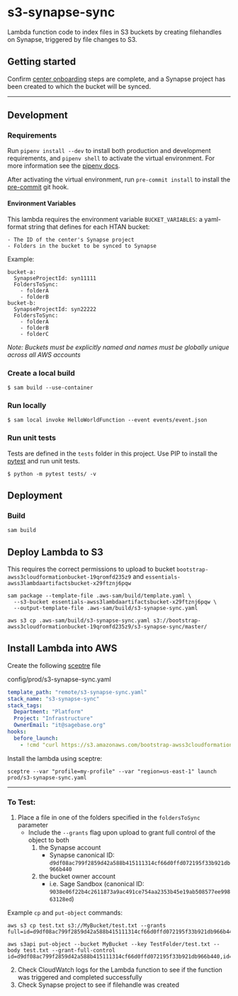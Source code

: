 # s3-synapse-sync

Lambda function code to index files in S3 buckets by creating filehandles on Synapse, triggered by file changes to S3.


## Getting started

Confirm [center onboarding](https://docs.google.com/document/d/1cCRkfK6or6lwMNc96f5LTp9rK8aHEDqhyP0ISgSn9sI/edit) steps are complete, and a Synapse project has been created to which the bucket will be synced.

---

## Development

### Requirements
Run `pipenv install --dev` to install both production and development
requirements, and `pipenv shell` to activate the virtual environment. For more
information see the [pipenv docs](https://pipenv.pypa.io/en/latest/).

After activating the virtual environment, run `pre-commit install` to install
the [pre-commit](https://pre-commit.com/) git hook.

#### Environment Variables
This lambda requires the environment variable `BUCKET_VARIABLES`: a yaml-format string that defines for each HTAN bucket:

    - The ID of the center's Synapse project
    - Folders in the bucket to be synced to Synapse

Example:
```
bucket-a:
  SynapseProjectId: syn11111
  FoldersToSync:
    - folderA
    - folderB
bucket-b:
  SynapseProjectId: syn22222
  FoldersToSync:
    - folderA
    - folderB
    - folderC
```

*Note: Buckets must be explicitly named and names must be globally unique across all AWS accounts*

### Create a local build

```shell script
$ sam build --use-container
```

### Run locally

```shell script
$ sam local invoke HelloWorldFunction --event events/event.json
```

### Run unit tests
Tests are defined in the `tests` folder in this project. Use PIP to install the
[pytest](https://docs.pytest.org/en/latest/) and run unit tests.

```shell script
$ python -m pytest tests/ -v
```

## Deployment

### Build

```shell script
sam build
```

## Deploy Lambda to S3
This requires the correct permissions to upload to bucket
`bootstrap-awss3cloudformationbucket-19qromfd235z9` and
`essentials-awss3lambdaartifactsbucket-x29ftznj6pqw`

```shell script
sam package --template-file .aws-sam/build/template.yaml \
  --s3-bucket essentials-awss3lambdaartifactsbucket-x29ftznj6pqw \
  --output-template-file .aws-sam/build/s3-synapse-sync.yaml

aws s3 cp .aws-sam/build/s3-synapse-sync.yaml s3://bootstrap-awss3cloudformationbucket-19qromfd235z9/s3-synapse-sync/master/
```

## Install Lambda into AWS
Create the following [sceptre](https://github.com/Sceptre/sceptre) file

config/prod/s3-synapse-sync.yaml
```yaml
template_path: "remote/s3-synapse-sync.yaml"
stack_name: "s3-synapse-sync"
stack_tags:
  Department: "Platform"
  Project: "Infrastructure"
  OwnerEmail: "it@sagebase.org"
hooks:
  before_launch:
    - !cmd "curl https://s3.amazonaws.com/bootstrap-awss3cloudformationbucket-19qromfd235z9/s3-synapse-sync/master/s3-synapse-sync.yaml --create-dirs -o templates/remote/s3-synapse-sync.yaml"
```

Install the lambda using sceptre:
```shell script
sceptre --var "profile=my-profile" --var "region=us-east-1" launch prod/s3-synapse-sync.yaml
```

---

### To Test:
1. Place a file in one of the folders specified in the `foldersToSync` parameter
    - Include the `--grants` flag upon upload to grant full control of the object to both
        1. the Synapse account
            - Synapse canonical ID: `d9df08ac799f2859d42a588b415111314cf66d0ffd072195f33b921db966b440`
        2. the bucket owner account
            - i.e. Sage Sandbox (canonical ID: `9038e06f22b4c2611873a9ac491ce754aa2353b45e19ab508577ee99863128ed`)

Example `cp` and `put-object` commands:
```
aws s3 cp test.txt s3://MyBucket/test.txt --grants full=id=d9df08ac799f2859d42a588b415111314cf66d0ffd072195f33b921db966b440,id=9038e06f22b4c2611873a9ac491ce754aa2353b45e19ab508577ee99863128ed
```
```
aws s3api put-object --bucket MyBucket --key TestFolder/test.txt --body test.txt --grant-full-control id=d9df08ac799f2859d42a588b415111314cf66d0ffd072195f33b921db966b440,id=9038e06f22b4c2611873a9ac491ce754aa2353b45e19ab508577ee99863128ed
```

2. Check CloudWatch logs for the Lambda function to see if the function was triggered and completed successfully
3. Check Synapse project to see if filehandle was created
